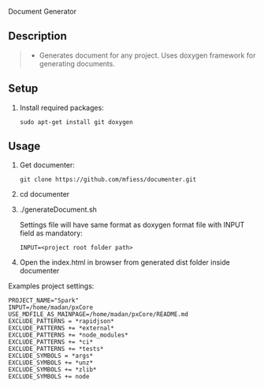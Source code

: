Document Generator

## Description
>   * Generates document for any project. Uses doxygen framework for generating documents.

## Setup
1. Install required packages:
    
    ~~~~
    sudo apt-get install git doxygen
    ~~~~

## Usage
1. Get documenter:

    ~~~~
    git clone https://github.com/mfiess/documenter.git
    ~~~~
  
2. cd documenter

3. ./generateDocument.sh <path for settings file>

    Settings file will have same format as doxygen format file with INPUT field as mandatory:

    ~~~~
    INPUT=<project root folder path>
    ~~~~

5. Open the index.html in browser from generated dist folder inside documenter

Examples project settings:
  ~~~~
  PROJECT_NAME="Spark"
  INPUT=/home/madan/pxCore
  USE_MDFILE_AS_MAINPAGE=/home/madan/pxCore/README.md
  EXCLUDE_PATTERNS = *rapidjson*
  EXCLUDE_PATTERNS += *external*
  EXCLUDE_PATTERNS += *node_modules*
  EXCLUDE_PATTERNS += *ci*
  EXCLUDE_PATTERNS += *tests*
  EXCLUDE_SYMBOLS = *args*
  EXCLUDE_SYMBOLS += *unz*
  EXCLUDE_SYMBOLS += *zlib*
  EXCLUDE_SYMBOLS += node
  ~~~~
